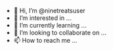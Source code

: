 - 👋 Hi, I’m @ninetreatsuser
- 👀 I’m interested in ...
- 🌱 I’m currently learning ...
- 💞️ I’m looking to collaborate on ...
- 📫 How to reach me ...

<!---
ninetreatsuser/ninetreatsuser is a ✨ special ✨ repository because its `README.md` (this file) appears on your GitHub profile.
You can click the Preview link to take a look at your changes.
--->
